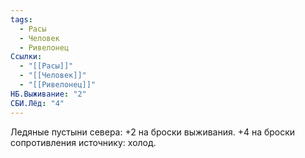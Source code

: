 ```yaml
---
tags:
  - Расы
  - Человек
  - Ривелонец
Ссылки:
  - "[[Расы]]"
  - "[[Человек]]"
  - "[[Ривелонец]]"
НБ.Выживание: "2"
СБИ.Лёд: "4"
---
```

Ледяные пустыни севера:
+2 на броски выживания. 
+4 на броски сопротивления источнику: холод.










